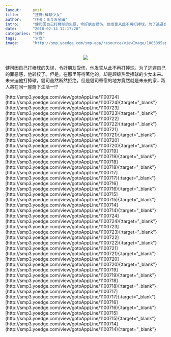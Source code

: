 ```yaml
---
layout:     post
title:      "狂野☆棒球少女"
author:     "作者：まりお金田"
intro:      "健司因自己打棒球的失误，令好朋友受伤，他发誓从此不再打捧球。为了逃避自己的罪恶感，他转校了。但是，在那里等待著他的，却是超级热爱捧球的少女未来。未来迫他打捧球，健司虽然断然拒绝，但是健司寄宿的地方竟然就是未来的家…两人將在同一屋簷下生活—!?"
date:       "2018-02-14 12:17:20"
categories: "狂野"
tags:       "少女"
image:      "http://smp.yoedge.com/smp-app/resource/viewImage/1003395appline.png"
---
```

<div style="text-align: center">
<p><img src="http://smp.yoedge.com/smp-app/resource/viewImage/1003395appline.png"/></p>
</div>
<p class="post-meta">
<span>健司因自己打棒球的失误，令好朋友受伤，他发誓从此不再打捧球。为了逃避自己的罪恶感，他转校了。但是，在那里等待著他的，却是超级热爱捧球的少女未来。未来迫他打捧球，健司虽然断然拒绝，但是健司寄宿的地方竟然就是未来的家…两人將在同一屋簷下生活—!?</span>
</p>
[http://smp3.yoedge.com/view/gotoAppLine/1100724](http://smp3.yoedge.com/view/gotoAppLine/1100724){:target="_blank"}
[http://smp3.yoedge.com/view/gotoAppLine/1100723](http://smp3.yoedge.com/view/gotoAppLine/1100723){:target="_blank"}
[http://smp3.yoedge.com/view/gotoAppLine/1100722](http://smp3.yoedge.com/view/gotoAppLine/1100722){:target="_blank"}
[http://smp3.yoedge.com/view/gotoAppLine/1100721](http://smp3.yoedge.com/view/gotoAppLine/1100721){:target="_blank"}
[http://smp3.yoedge.com/view/gotoAppLine/1100720](http://smp3.yoedge.com/view/gotoAppLine/1100720){:target="_blank"}
[http://smp3.yoedge.com/view/gotoAppLine/1100719](http://smp3.yoedge.com/view/gotoAppLine/1100719){:target="_blank"}
[http://smp3.yoedge.com/view/gotoAppLine/1100718](http://smp3.yoedge.com/view/gotoAppLine/1100718){:target="_blank"}
[http://smp3.yoedge.com/view/gotoAppLine/1100717](http://smp3.yoedge.com/view/gotoAppLine/1100717){:target="_blank"}
[http://smp3.yoedge.com/view/gotoAppLine/1100716](http://smp3.yoedge.com/view/gotoAppLine/1100716){:target="_blank"}
[http://smp3.yoedge.com/view/gotoAppLine/1100715](http://smp3.yoedge.com/view/gotoAppLine/1100715){:target="_blank"}
[http://smp3.yoedge.com/view/gotoAppLine/1100714](http://smp3.yoedge.com/view/gotoAppLine/1100714){:target="_blank"}
[http://smp3.yoedge.com/view/gotoAppLine/1100724](http://smp3.yoedge.com/view/gotoAppLine/1100724){:target="_blank"}
[http://smp3.yoedge.com/view/gotoAppLine/1100723](http://smp3.yoedge.com/view/gotoAppLine/1100723){:target="_blank"}
[http://smp3.yoedge.com/view/gotoAppLine/1100722](http://smp3.yoedge.com/view/gotoAppLine/1100722){:target="_blank"}
[http://smp3.yoedge.com/view/gotoAppLine/1100721](http://smp3.yoedge.com/view/gotoAppLine/1100721){:target="_blank"}
[http://smp3.yoedge.com/view/gotoAppLine/1100720](http://smp3.yoedge.com/view/gotoAppLine/1100720){:target="_blank"}
[http://smp3.yoedge.com/view/gotoAppLine/1100719](http://smp3.yoedge.com/view/gotoAppLine/1100719){:target="_blank"}
[http://smp3.yoedge.com/view/gotoAppLine/1100718](http://smp3.yoedge.com/view/gotoAppLine/1100718){:target="_blank"}
[http://smp3.yoedge.com/view/gotoAppLine/1100717](http://smp3.yoedge.com/view/gotoAppLine/1100717){:target="_blank"}
[http://smp3.yoedge.com/view/gotoAppLine/1100716](http://smp3.yoedge.com/view/gotoAppLine/1100716){:target="_blank"}
[http://smp3.yoedge.com/view/gotoAppLine/1100715](http://smp3.yoedge.com/view/gotoAppLine/1100715){:target="_blank"}
[http://smp3.yoedge.com/view/gotoAppLine/1100714](http://smp3.yoedge.com/view/gotoAppLine/1100714){:target="_blank"}


